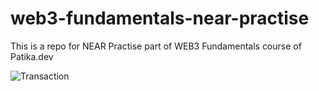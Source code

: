 # web3-fundamentals-near-practise
This is a repo for NEAR Practise part of WEB3 Fundamentals course of Patika.dev

![Transaction](tansaction.png "Near Transaction")
